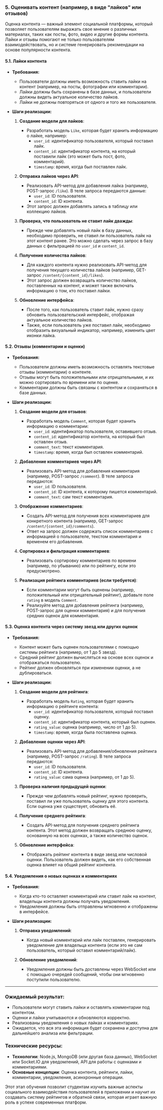### 5. **Оценивать контент (например, в виде "лайков" или отзывов)**

Оценка контента — важный элемент социальной платформы, который позволяет пользователям выражать свое мнение о различных материалах, таких как посты, фото, видео и другие формы контента. Лайки и отзывы помогают не только пользователям взаимодействовать, но и системе генерировать рекомендации на основе популярности контента.

#### 5.1. **Лайки контента**

- **Требования:**
  - Пользователи должны иметь возможность ставить лайки на контент (например, на посты, фотографии или комментарии).
  - Лайки должны быть сохранены в базе данных, и пользователи должны видеть актуальное количество лайков.
  - Лайки не должны повторяться от одного и того же пользователя.

- **Шаги реализации:**
  1. **Создание модели для лайков**:
     - Разработать модель `Like`, которая будет хранить информацию о лайке, например:
       - `user_id`: идентификатор пользователя, который поставил лайк.
       - `content_id`: идентификатор контента, на который поставили лайк (это может быть пост, фото, комментарий).
       - `timestamp`: время, когда был поставлен лайк.
  
  2. **Отправка лайков через API**:
     - Реализовать API-метод для добавления лайка (например, POST-запрос `/like`). В теле запроса передаются данные:
       - `user_id`: ID пользователя.
       - `content_id`: ID контента.
     - Этот запрос должен добавлять запись в таблицу или коллекцию лайков.
  
  3. **Проверка, что пользователь не ставит лайк дважды**:
     - Прежде чем добавлять новый лайк в базу данных, необходимо проверить, не ставил ли пользователь лайк на этот контент ранее. Это можно сделать через запрос в базу данных с фильтрацией по `user_id` и `content_id`.
  
  4. **Получение количества лайков**:
     - Для каждого контента нужно реализовать API-метод для получения текущего количества лайков (например, GET-запрос `/content/{content_id}/likes`).
     - Этот запрос должен возвращать количество лайков, поставленных на контент, и может также включать информацию о том, кто поставил лайки.

  5. **Обновление интерфейса**:
     - После того, как пользователь ставит лайк, нужно сразу обновить пользовательский интерфейс, отображая актуальное количество лайков.
     - Также, если пользователь уже поставил лайк, необходимо отобразить визуальный индикатор, например, изменить цвет иконки лайка.

#### 5.2. **Отзывы (комментарии и оценки)**

- **Требования:**
  - Пользователи должны иметь возможность оставлять текстовые отзывы (комментарии) о контенте.
  - Отзывы могут быть положительными или отрицательными, и их можно сортировать по времени или по оценке.
  - Комментарии должны быть связаны с контентом и сохраняться в базе данных.
  
- **Шаги реализации:**
  1. **Создание модели для отзывов**:
     - Разработать модель `Comment`, которая будет хранить информацию о комментарии:
       - `user_id`: идентификатор пользователя, оставившего отзыв.
       - `content_id`: идентификатор контента, на который был оставлен отзыв.
       - `comment_text`: текст комментария.
       - `timestamp`: время, когда был оставлен комментарий.
  
  2. **Добавление комментариев через API**:
     - Реализовать API-метод для добавления комментария (например, POST-запрос `/comment`). В теле запроса передаются:
       - `user_id`: ID пользователя.
       - `content_id`: ID контента, к которому пишется комментарий.
       - `comment_text`: сам текст комментария.
  
  3. **Отображение комментариев**:
     - Создать API-метод для получения всех комментариев для конкретного контента (например, GET-запрос `/content/{content_id}/comments`).
     - Ответ на запрос должен содержать список комментариев с информацией о пользователе, текстом комментария и временем его добавления.
  
  4. **Сортировка и фильтрация комментариев**:
     - Реализовать сортировку комментариев по времени (например, по убыванию) или по рейтингу, если это предусмотрено.
  
  5. **Реализация рейтинга комментариев (если требуется)**:
     - Если комментарии могут быть оценены (например, положительный или отрицательный рейтинг), добавьте поле `rating` в модель `Comment`.
     - Реализуйте метод для добавления рейтинга (например, POST-запрос для оценки комментария) и для получения средних оценок для комментария.

#### 5.3. **Оценка контента через систему звезд или других оценок**

- **Требования:**
  - Контент может быть оценен пользователями с помощью системы рейтинга (например, от 1 до 5 звезд).
  - Средний рейтинг должен вычисляться на основе всех оценок и отображаться пользователю.
  - Рейтинг должен обновляться при изменении оценки, а не дублироваться.

- **Шаги реализации:**
  1. **Создание модели для рейтинга**:
     - Разработать модель `Rating`, которая будет хранить информацию о рейтинге контента:
       - `user_id`: идентификатор пользователя, который поставил оценку.
       - `content_id`: идентификатор контента, который был оценен.
       - `rating_value`: оценка (например, число от 1 до 5).
       - `timestamp`: время, когда была поставлена оценка.
  
  2. **Добавление оценки через API**:
     - Реализовать API-метод для добавления/обновления рейтинга (например, POST-запрос `/rating`). В теле запроса передаются:
       - `user_id`: ID пользователя.
       - `content_id`: ID контента.
       - `rating_value`: сама оценка (например, от 1 до 5).
  
  3. **Проверка наличия предыдущей оценки**:
     - Прежде чем добавлять новый рейтинг, нужно проверить, поставил ли уже пользователь оценку для этого контента. Если оценка уже существует, обновить её.
  
  4. **Получение среднего рейтинга**:
     - Создать API-метод для получения среднего рейтинга контента. Этот метод должен возвращать среднюю оценку, основанную на всех оценках, а также количество оценок.
  
  5. **Обновление интерфейса**:
     - Отображать рейтинг контента в виде звезд или числовой оценки. Пользователь должен видеть, как его собственная оценка влияет на общий рейтинг контента.

#### 5.4. **Уведомления о новых оценках и комментариях**

- **Требования:**
  - Когда кто-то оставляет комментарий или ставит лайк на контент, владельцы контента должны получать уведомления.
  - Уведомления должны быть отправлены мгновенно и отображены в интерфейсе.

- **Шаги реализации:**
  1. **Отправка уведомлений**:
     - Когда новый комментарий или лайк поставлен, генерировать уведомление для владельца контента (если это не сам пользователь, который оставил комментарий/лайк).
  
  2. **Обновление уведомлений**:
     - Уведомления должны быть доставлены через WebSocket или с помощью очередей сообщений, чтобы они мгновенно поступили пользователю.

---

### Ожидаемый результат:
- Пользователи могут ставить лайки и оставлять комментарии под контентом.
- Оценки и лайки учитываются и обновляются корректно.
- Реализованы уведомления о новых лайках и комментариях.
- Ожидается, что вся эта информация будет сохранена и доступна для дальнейшего анализа или фильтрации.

### Технические ресурсы:
- **Технологии**: Node.js, MongoDB (или другая база данных), WebSocket или Socket.IO для уведомлений, API для работы с оценками и комментариями.
- **Основные концепции**: Оценка контента, рейтинги, лайки, комментарии, уведомления, асинхронные операции.

Этот этап обучения позволит студентам изучить важные аспекты социального взаимодействия пользователей в приложении и научит их создавать систему рейтингов и обратной связи, которая играет важную роль в успехе современных платформ.
